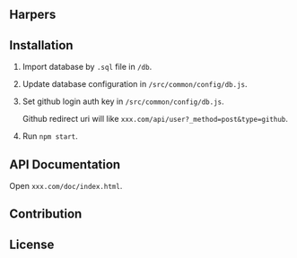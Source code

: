 ## Harpers

## Installation

1. Import database by `.sql` file in `/db`.

2. Update database configuration in `/src/common/config/db.js`.

3. Set github login auth key in `/src/common/config/db.js`.

    Github redirect uri will like `xxx.com/api/user?_method=post&type=github`.

4. Run `npm start`.

## API Documentation

Open `xxx.com/doc/index.html`.

## Contribution

## License